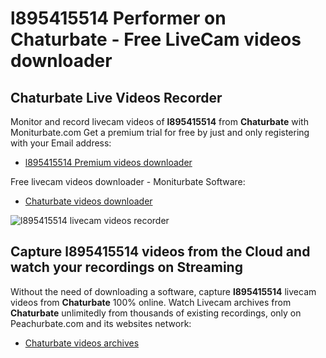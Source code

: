 # l895415514 Performer on Chaturbate - Free LiveCam videos downloader

## Chaturbate Live Videos Recorder

Monitor and record livecam videos of **l895415514** from **Chaturbate** with Moniturbate.com
Get a premium trial for free by just and only registering with your Email address:
* [l895415514 Premium videos downloader](https://moniturbate.com/request-demo-licence-key.html)

Free livecam videos downloader - Moniturbate Software:
* [Chaturbate videos downloader](https://moniturbate.com/moniturbate-download-software.html)

![l895415514 livecam videos recorder](https://peachurnet.com/templates/moniturbate-software.png)


## Capture l895415514 videos from the Cloud and watch your recordings on Streaming

Without the need of downloading a software, capture **l895415514** livecam videos from **Chaturbate** 100% online.
Watch Livecam archives from **Chaturbate** unlimitedly from thousands of existing recordings, only on Peachurbate.com and its websites network:
* [Chaturbate videos archives](https://peachurnet.com/)